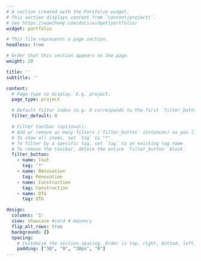 ```yaml
---
# A section created with the Portfolio widget.
# This section displays content from `content/project/`.
# See https://wowchemy.com/docs/widget/portfolio/
widget: portfolio

# This file represents a page section.
headless: true

# Order that this section appears on the page.
weight: 20

title: ''
subtitle: ''

content:
  # Page type to display. E.g. project.
  page_type: project

  # Default filter index (e.g. 0 corresponds to the first `filter_button` instance below).
  filter_default: 0

  # Filter toolbar (optional).
  # Add or remove as many filters (`filter_button` instances) as you like.
  # To show all items, set `tag` to "*".
  # To filter by a specific tag, set `tag` to an existing tag name.
  # To remove the toolbar, delete the entire `filter_button` block.
  filter_button:
    - name: Tout
      tag: '*'
    - name: Rénovation
      tag: Rénovation
    - name: Construction
      tag: Construction
    - name: DTG
      tag: DTG

design:
  columns: '1'
  view: showcase #card # masonry
  flip_alt_rows: true
  background: {}
  spacing:
    # Customize the section spacing. Order is top, right, bottom, left.
    padding: ["30", "0", "30px", "0"]
---
```

